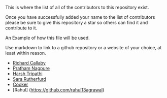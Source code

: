 This is where the list of all of the contributors to this repository exist.

Once you have successfully added your name to the list of contributors please be sure to give this repository a star so others can find it and contribute to it.

An Example of how this file will be used.

Use markdown to link to a github repository or a website of your choice, at least within reason.

- [Richard Callaby](http://richardcallaby.com)
- [Pratham Nagpure](https://github.com/prathamnagpure)
- [Harsh Tripathi](https://github.com/harshtripathi3)
- [Sara Rutherfurd](https://github.com/sarafurd)
- [Cooker](https://github.com/ashblend17)
- [Rahul] (https://github.com/rahul13agrawal)